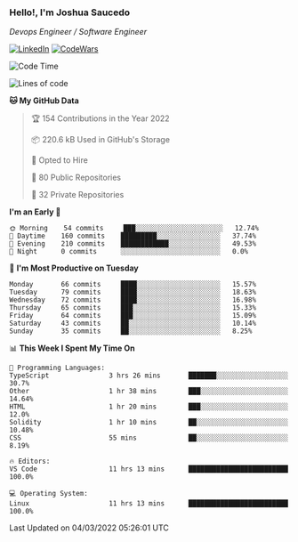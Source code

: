 ### Hello!, I'm Joshua Saucedo
*Devops Engineer / Software Engineer*  

[![LinkedIn](https://img.shields.io/badge/LinkedIn-0073b1?logo=linkedin&style=flat-square&logoColor=white)](https://www.linkedin.com/in/joshua-nathanael-saucedo-uriarte-bb0336169/)
[![CodeWars](https://www.codewars.com/users/joshuansu0897/badges/micro)](https://www.codewars.com/users/joshuansu0897)

<!--START_SECTION:waka-->
![Code Time](http://img.shields.io/badge/Code%20Time-119%20hrs%2057%20mins-blue)

![Lines of code](https://img.shields.io/badge/From%20Hello%20World%20I%27ve%20Written-2%20Million%20lines%20of%20code-blue)

**🐱 My GitHub Data** 

> 🏆 154 Contributions in the Year 2022
 > 
> 📦 220.6 kB Used in GitHub's Storage 
 > 
> 💼 Opted to Hire
 > 
> 📜 80 Public Repositories 
 > 
> 🔑 32 Private Repositories  
 > 
**I'm an Early 🐤** 

```text
🌞 Morning    54 commits     ███░░░░░░░░░░░░░░░░░░░░░░   12.74% 
🌆 Daytime    160 commits    █████████░░░░░░░░░░░░░░░░   37.74% 
🌃 Evening    210 commits    ████████████░░░░░░░░░░░░░   49.53% 
🌙 Night      0 commits      ░░░░░░░░░░░░░░░░░░░░░░░░░   0.0%

```
📅 **I'm Most Productive on Tuesday** 

```text
Monday       66 commits     ████░░░░░░░░░░░░░░░░░░░░░   15.57% 
Tuesday      79 commits     ████░░░░░░░░░░░░░░░░░░░░░   18.63% 
Wednesday    72 commits     ████░░░░░░░░░░░░░░░░░░░░░   16.98% 
Thursday     65 commits     ███░░░░░░░░░░░░░░░░░░░░░░   15.33% 
Friday       64 commits     ███░░░░░░░░░░░░░░░░░░░░░░   15.09% 
Saturday     43 commits     ██░░░░░░░░░░░░░░░░░░░░░░░   10.14% 
Sunday       35 commits     ██░░░░░░░░░░░░░░░░░░░░░░░   8.25%

```


📊 **This Week I Spent My Time On** 

```text
💬 Programming Languages: 
TypeScript               3 hrs 26 mins       ███████░░░░░░░░░░░░░░░░░░   30.7% 
Other                    1 hr 38 mins        ███░░░░░░░░░░░░░░░░░░░░░░   14.64% 
HTML                     1 hr 20 mins        ███░░░░░░░░░░░░░░░░░░░░░░   12.0% 
Solidity                 1 hr 10 mins        ██░░░░░░░░░░░░░░░░░░░░░░░   10.48% 
CSS                      55 mins             ██░░░░░░░░░░░░░░░░░░░░░░░   8.19%

🔥 Editors: 
VS Code                  11 hrs 13 mins      █████████████████████████   100.0%

💻 Operating System: 
Linux                    11 hrs 13 mins      █████████████████████████   100.0%

```


 Last Updated on 04/03/2022 05:26:01 UTC
<!--END_SECTION:waka-->

